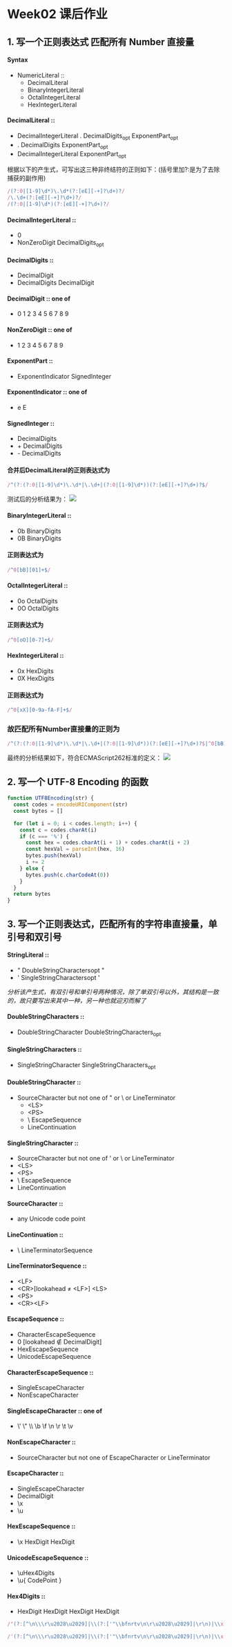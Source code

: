 

# Week02 课后作业
## 1. 写一个正则表达式 匹配所有 Number 直接量

#### Syntax
+ NumericLiteral ::
  + DecimalLiteral
  + BinaryIntegerLiteral
  + OctalIntegerLiteral
  + HexIntegerLiteral

#### DecimalLiteral ::
  + DecimalIntegerLiteral . DecimalDigits<sub>opt</sub> ExponentPart<sub>opt</sub> 
  + . DecimalDigits ExponentPart<sub>opt</sub>
  + DecimalIntegerLiteral ExponentPart<sub>opt</sub>

根据以下的产生式，可写出这三种非终结符的正则如下：(括号里加?:是为了去除捕获的副作用)
```js
/(?:0|[1-9]\d*)\.\d*(?:[eE][-+]?\d+)?/
/\.\d+(?:[eE][-+]?\d+)?/
/(?:0|[1-9]\d*)(?:[eE][-+]?\d+)?/
```

#### DecimalIntegerLiteral :: 
 + 0
 + NonZeroDigit DecimalDigits<sub>opt</sub>

#### DecimalDigits :: 
+ DecimalDigit
+ DecimalDigits DecimalDigit 

#### DecimalDigit :: one of
 + 0 1 2 3 4 5 6 7 8 9

#### NonZeroDigit :: one of 
 + 1 2 3 4 5 6 7 8 9

#### ExponentPart ::
 + ExponentIndicator SignedInteger

#### ExponentIndicator :: one of 
 + e E

#### SignedInteger :: 
 + DecimalDigits
 + \+ DecimalDigits
 + \- DecimalDigits


#### 合并后DecimalLiteral的正则表达式为

```javascript
/^(?:(?:0|[1-9]\d*)\.\d*|\.\d+|(?:0|[1-9]\d*))(?:[eE][-+]?\d+)?$/
```
测试后的分析结果为：
![](https://github.com/mosiya/Frontend-01-Template/blob/master/week02/DecimalLiteral.png)


#### BinaryIntegerLiteral ::
  + 0b BinaryDigits
  + 0B BinaryDigits

#### 正则表达式为

```javascript
/^0[bB][01]+$/
```

#### OctalIntegerLiteral ::
  + 0o OctalDigits
  + 0O OctalDigits

#### 正则表达式为

```javascript
/^0[oO][0-7]+$/
```

#### HexIntegerLiteral ::
  + 0x HexDigits
  + 0X HexDigits

#### 正则表达式为

```javascript
/^0[xX][0-9a-fA-F]+$/
```


### 故匹配所有Number直接量的正则为
```JavaScript
/^(?:(?:0|[1-9]\d*)\.\d*|\.\d+|(?:0|[1-9]\d*))(?:[eE][-+]?\d+)?$|^0[bB][01]+$|^0[oO][0-7]+$|^0[xX][0-9a-fA-F]+$/
```
最终的分析结果如下，符合ECMAScript262标准的定义：
![](https://github.com/mosiya/Frontend-01-Template/blob/master/week02/NumericLiteral.png)


## 2. 写一个 UTF-8 Encoding 的函数

```js
function UTF8Encoding(str) {
  const codes = encodeURIComponent(str)
  const bytes = []

  for (let i = 0; i < codes.length; i++) {
    const c = codes.charAt(i)
    if (c === '%') {
      const hex = codes.charAt(i + 1) + codes.charAt(i + 2)
      const hexVal = parseInt(hex, 16)
      bytes.push(hexVal)
      i += 2
    } else {
      bytes.push(c.charCodeAt(0))
    }
  }
  return bytes
}
```



## 3. 写一个正则表达式，匹配所有的字符串直接量，单引号和双引号

#### StringLiteral ::
+ " DoubleStringCharactersopt " 
+ ' SingleStringCharactersopt '

*分析该产生式，有双引号和单引号两种情况，除了单双引号以外，其结构是一致的，故只要写出来其中一种，另一种也就迎刃而解了*

#### DoubleStringCharacters ::
+ DoubleStringCharacter DoubleStringCharacters<sub>opt</sub> 

#### SingleStringCharacters ::
+ SingleStringCharacter SingleStringCharacters<sub>opt</sub> 

#### DoubleStringCharacter ::
+ SourceCharacter but not one of " or \ or LineTerminator
  + \<LS>
  + \<PS>
  + \\ EscapeSequence
  + LineContinuation

#### SingleStringCharacter ::
 + SourceCharacter but not one of ' or \ or LineTerminator 
 + \<LS>
 + \<PS>
 + \\ EscapeSequence
 + LineContinuation

 #### SourceCharacter ::
 + any Unicode code point

#### LineContinuation ::
 + \\ LineTerminatorSequence

#### LineTerminatorSequence :: 
 + \<LF>
 + \<CR>[lookahead ≠ \<LF>] \<LS>
 + \<PS>
 + \<CR>\<LF>

#### EscapeSequence :: 
 + CharacterEscapeSequence
 + 0 [lookahead ∉ DecimalDigit] 
 + HexEscapeSequence 
 + UnicodeEscapeSequence

#### CharacterEscapeSequence :: 
 + SingleEscapeCharacter
 + NonEscapeCharacter

#### SingleEscapeCharacter :: one of
 + \\'  \\"  \\\\  \b  \f  \n  \r  \t  \v

#### NonEscapeCharacter ::
 + SourceCharacter but not one of EscapeCharacter or LineTerminator

#### EscapeCharacter :: 
 + SingleEscapeCharacter
 + DecimalDigit
 + \x 
 + \u

#### HexEscapeSequence ::
 + \x HexDigit HexDigit

#### UnicodeEscapeSequence :: 
 + \uHex4Digits
 + \u\{ CodePoint \} 
 
#### Hex4Digits ::
 + HexDigit HexDigit HexDigit HexDigit




```js
/"(?:[^\n\\\r\u2028\u2029]|\\(?:['"\\bfnrtv\n\r\u2028\u2029]|\r\n)|\\x[0-9a-fA-F]{2}|\\u[0-9a-fA-F]{4}|\\[^0-9ux'"\\bfnrtv\n\\\r\u2028\2029])*"/

/'(?:[^\n\\\r\u2028\u2029]|\\(?:['"\\bfnrtv\n\r\u2028\u2029]|\r\n)|\\x[0-9a-fA-F]{2}|\\u[0-9a-fA-F]{4}|\\[^0-9ux'"\\bfnrtv\n\\\r\u2028\2029])*'/
```
